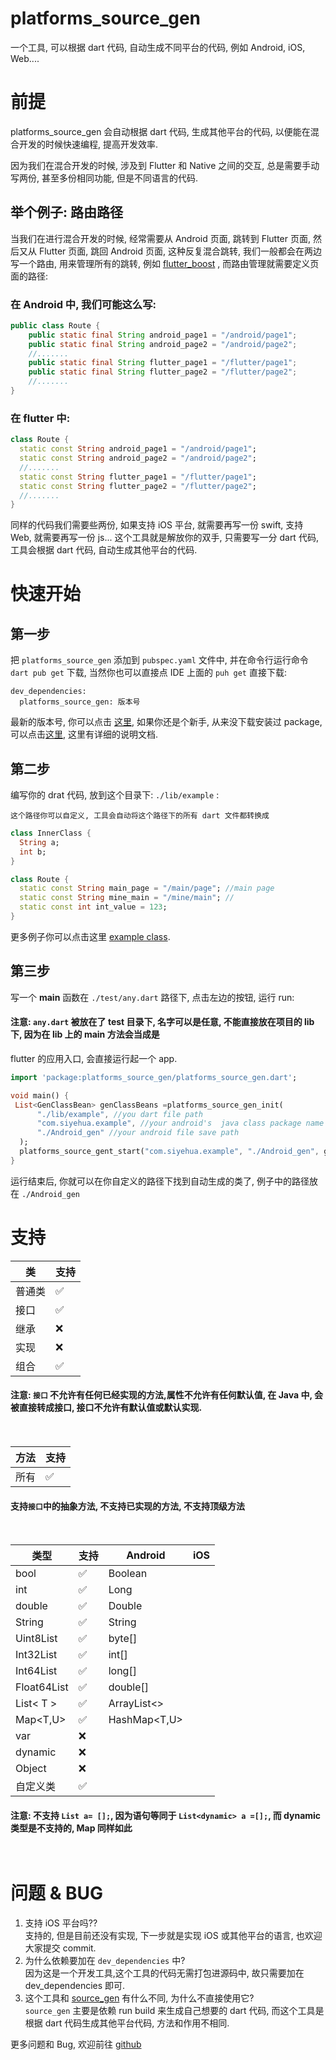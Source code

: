 # platforms_source_gen

一个工具, 可以根据 dart 代码, 自动生成不同平台的代码, 例如 Android, iOS, Web....

# 前提
platforms_source_gen 会自动根据 dart 代码, 生成其他平台的代码, 以便能在混合开发的时候快速编程, 提高开发效率.

因为我们在混合开发的时候, 涉及到 Flutter 和 Native 之间的交互, 总是需要手动写两份, 甚至多份相同功能, 但是不同语言的代码.

## 举个例子: 路由路径

当我们在进行混合开发的时候, 经常需要从 Android 页面, 跳转到 Flutter 页面, 然后又从 Flutter 页面, 跳回 Android 页面,
这种反复混合跳转, 我们一般都会在两边写一个路由, 用来管理所有的跳转, 例如 [flutter_boost](https://github.com/alibaba/flutter_boost) ,
而路由管理就需要定义页面的路径:

### 在 Android 中, 我们可能这么写:<br/>

```java
public class Route {
    public static final String android_page1 = "/android/page1";
    public static final String android_page2 = "/android/page2";
    //.......
    public static final String flutter_page1 = "/flutter/page1";
    public static final String flutter_page2 = "/flutter/page2";
    //.......
}

```


### 在 flutter 中:<br/>

```dart
class Route {
  static const String android_page1 = "/android/page1";
  static const String android_page2 = "/android/page2";
  //.......
  static const String flutter_page1 = "/flutter/page1";
  static const String flutter_page2 = "/flutter/page2";
  //.......
}
```

同样的代码我们需要些两份, 如果支持 iOS 平台, 就需要再写一份 swift, 支持 Web, 就需要再写一份 js...
这个工具就是解放你的双手, 只需要写一分 dart 代码, 工具会根据 dart 代码, 自动生成其他平台的代码.

# 快速开始

## 第一步

把 `platforms_source_gen` 添加到 `pubspec.yaml` 文件中, 并在命令行运行命令 `dart pub get` 下载, 当然你也可以直接点 IDE 上面的 `puh get` 直接下载:

```
dev_dependencies:
  platforms_source_gen: 版本号
```

最新的版本号, 你可以点击 [这里](https://pub.dev/packages/platforms_source_gen/versions),
如果你还是个新手, 从来没下载安装过 package, 可以点击[这里](https://pub.dev/packages/platforms_source_gen/install),
这里有详细的说明文档.

## 第二步
编写你的 drat 代码, 放到这个目录下: `./lib/example` :

`这个路径你可以自定义, 工具会自动将这个路径下的所有 dart 文件都转换成`

```dart
class InnerClass {
  String a;
  int b;
}

class Route {
  static const String main_page = "/main/page"; //main page
  static const String mine_main = "/mine/main"; //
  static const int int_value = 123;
}

```

更多例子你可以点击这里 [example class](https://github.com/siyehua/platforms_source_gen/tree/master/lib/example).

## 第三步

写一个 **main** 函数在 `./test/any.dart` 路径下, 点击左边的按钮, 运行 run:


#### 注意:  `any.dart` 被放在了 test 目录下, 名字可以是任意, 不能直接放在项目的 lib 下, 因为在 lib 上的 main 方法会当成是
flutter 的应用入口, 会直接运行起一个 app.

```dart
import 'package:platforms_source_gen/platforms_source_gen.dart';

void main() {
 List<GenClassBean> genClassBeans =platforms_source_gen_init(
      "./lib/example", //you dart file path
      "com.siyehua.example", //your android's  java class package name
      "./Android_gen" //your android file save path
  );
  platforms_source_gent_start("com.siyehua.example", "./Android_gen", genClassBeans);
}
```

运行结束后, 你就可以在你自定义的路径下找到自动生成的类了, 例子中的路径放在 `./Android_gen`

# 支持
类|支持|
----|----|
普通类 |✅|
接口|✅|
继承|❌|
实现|❌|
组合|✅|

#### 注意: `接口` 不允许有任何已经实现的方法,属性不允许有任何默认值, 在 Java 中, 会被直接转成接口, 接口不允许有默认值或默认实现.<br><br><br>

方法|支持|
----|----|
所有|✅|

#### 支持`接口`中的抽象方法, 不支持已实现的方法, 不支持顶级方法<br><br><br>

类型|支持|Android|iOS|
----|----|----|----|
bool|✅|Boolean||
int|✅|Long||
double|✅|Double||
String|✅|String||
Uint8List|✅|byte[]||
Int32List|✅|int[]||
Int64List|✅|long[]||
Float64List|✅|double[]||
List< T >|✅|ArrayList<>||
Map<T,U>|✅|HashMap<T,U>||
var|❌||
dynamic|❌||
Object|❌||
自定义类|✅||

#### 注意: 不支持 `List a= [];`, 因为语句等同于 `List<dynamic> a =[];`, 而 dynamic 类型是不支持的, Map 同样如此<br><br><br>


# 问题 & BUG
1. 支持 iOS 平台吗??<br> 支持的, 但是目前还没有实现, 下一步就是实现 iOS 或其他平台的语言, 也欢迎大家提交 commit.
2. 为什么依赖要加在 `dev_dependencies` 中? <br> 因为这是一个开发工具,这个工具的代码无需打包进源码中, 故只需要加在 dev_dependencies 即可.
3. 这个工具和 [source_gen](https://pub.dev/packages/source_gen) 有什么不同, 为什么不直接使用它?<br>`source_gen` 主要是依赖 run build 来生成自己想要的 dart 代码, 而这个工具是根据 dart 代码生成其他平台代码, 方法和作用不相同.

更多问题和 Bug, 欢迎前往 [github](https://github.com/siyehua/platforms_source_gen/issues)

